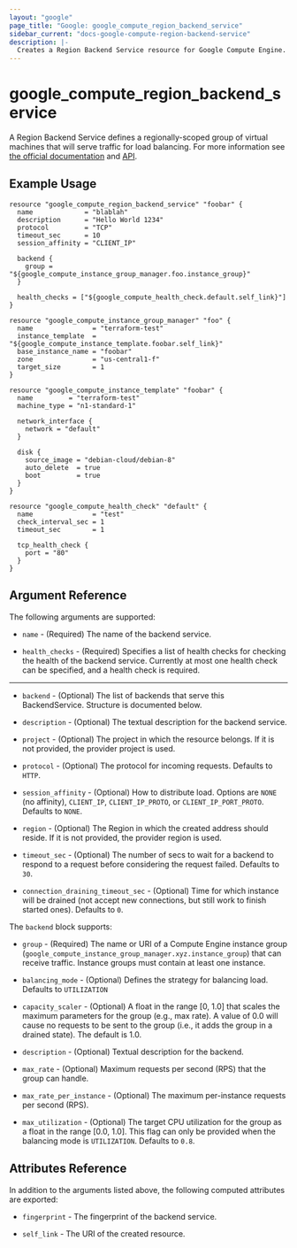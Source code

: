```yaml
---
layout: "google"
page_title: "Google: google_compute_region_backend_service"
sidebar_current: "docs-google-compute-region-backend-service"
description: |-
  Creates a Region Backend Service resource for Google Compute Engine.
---
```


# google\_compute\_region\_backend\_service

A Region Backend Service defines a regionally-scoped group of virtual machines that will serve traffic for load balancing.
For more information see [the official documentation](https://cloud.google.com/compute/docs/load-balancing/internal/) 
and [API](https://cloud.google.com/compute/docs/reference/latest/backendServices).

## Example Usage

```hcl
resource "google_compute_region_backend_service" "foobar" {
  name             = "blablah"
  description      = "Hello World 1234"
  protocol         = "TCP"
  timeout_sec      = 10
  session_affinity = "CLIENT_IP"

  backend {
    group = "${google_compute_instance_group_manager.foo.instance_group}"
  }

  health_checks = ["${google_compute_health_check.default.self_link}"]
}

resource "google_compute_instance_group_manager" "foo" {
  name               = "terraform-test"
  instance_template  = "${google_compute_instance_template.foobar.self_link}"
  base_instance_name = "foobar"
  zone               = "us-central1-f"
  target_size        = 1
}

resource "google_compute_instance_template" "foobar" {
  name         = "terraform-test"
  machine_type = "n1-standard-1"

  network_interface {
    network = "default"
  }

  disk {
    source_image = "debian-cloud/debian-8"
    auto_delete  = true
    boot         = true
  }
}

resource "google_compute_health_check" "default" {
  name               = "test"
  check_interval_sec = 1
  timeout_sec        = 1

  tcp_health_check {
    port = "80"
  }
}
```

## Argument Reference

The following arguments are supported:

* `name` - (Required) The name of the backend service.

* `health_checks` - (Required) Specifies a list of health checks
    for checking the health of the backend service. Currently at most
    one health check can be specified, and a health check is required.

- - -

* `backend` - (Optional) The list of backends that serve this BackendService.
    Structure is documented below.

* `description` - (Optional) The textual description for the backend service.

* `project` - (Optional) The project in which the resource belongs. If it
    is not provided, the provider project is used.

* `protocol` - (Optional) The protocol for incoming requests. Defaults to
    `HTTP`.

* `session_affinity` - (Optional) How to distribute load. Options are `NONE` (no
    affinity), `CLIENT_IP`, `CLIENT_IP_PROTO`, or `CLIENT_IP_PORT_PROTO`.
    Defaults to `NONE`.

* `region` - (Optional) The Region in which the created address should reside.
    If it is not provided, the provider region is used.

* `timeout_sec` - (Optional) The number of secs to wait for a backend to respond
    to a request before considering the request failed. Defaults to `30`.

* `connection_draining_timeout_sec` - (Optional) Time for which instance will be drained
(not accept new connections, but still work to finish started ones). Defaults to `0`.

The `backend` block supports:

* `group` - (Required) The name or URI of a Compute Engine instance group
    (`google_compute_instance_group_manager.xyz.instance_group`) that can
    receive traffic. Instance groups must contain at least one instance.

* `balancing_mode` - (Optional) Defines the strategy for balancing load.
    Defaults to `UTILIZATION`

* `capacity_scaler` - (Optional) A float in the range [0, 1.0] that scales the
    maximum parameters for the group (e.g., max rate). A value of 0.0 will cause
    no requests to be sent to the group (i.e., it adds the group in a drained
    state). The default is 1.0.

* `description` - (Optional) Textual description for the backend.

* `max_rate` - (Optional) Maximum requests per second (RPS) that the group can
    handle.

* `max_rate_per_instance` - (Optional) The maximum per-instance requests per
    second (RPS).

* `max_utilization` - (Optional) The target CPU utilization for the group as a
    float in the range [0.0, 1.0]. This flag can only be provided when the
    balancing mode is `UTILIZATION`. Defaults to `0.8`.

## Attributes Reference

In addition to the arguments listed above, the following computed attributes are
exported:

* `fingerprint` - The fingerprint of the backend service.

* `self_link` - The URI of the created resource.
